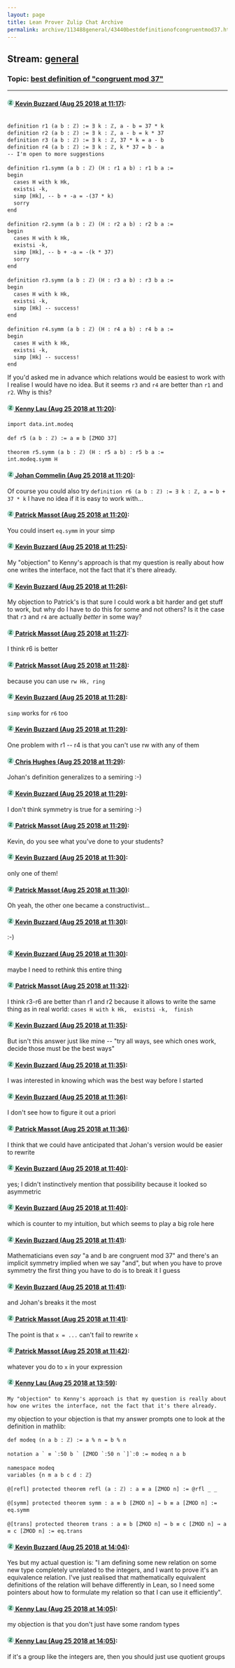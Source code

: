 ```yaml
---
layout: page
title: Lean Prover Zulip Chat Archive 
permalink: archive/113488general/43440bestdefinitionofcongruentmod37.html
---
```


## Stream: [general](index.html)
### Topic: [best definition of "congruent mod 37"](43440bestdefinitionofcongruentmod37.html)

---

#### [![Click to go to Zulip](../../assets/img/zulip2.png) Kevin Buzzard (Aug 25 2018 at 11:17)](https://leanprover.zulipchat.com/#narrow/stream/113488-general/topic/best%20definition%20of%20%22congruent%20mod%2037%22/near/132741889):
```lean

definition r1 (a b : ℤ) := ∃ k : ℤ, a - b = 37 * k
definition r2 (a b : ℤ) := ∃ k : ℤ, a - b = k * 37
definition r3 (a b : ℤ) := ∃ k : ℤ, 37 * k = a - b
definition r4 (a b : ℤ) := ∃ k : ℤ, k * 37 = b - a
-- I'm open to more suggestions

definition r1.symm (a b : ℤ) (H : r1 a b) : r1 b a :=
begin
  cases H with k Hk,
  existsi -k,
  simp [Hk], -- b + -a = -(37 * k)
  sorry
end

definition r2.symm (a b : ℤ) (H : r2 a b) : r2 b a :=
begin
  cases H with k Hk,
  existsi -k,
  simp [Hk], -- b + -a = -(k * 37)
  sorry
end

definition r3.symm (a b : ℤ) (H : r3 a b) : r3 b a :=
begin
  cases H with k Hk,
  existsi -k,
  simp [Hk] -- success!
end

definition r4.symm (a b : ℤ) (H : r4 a b) : r4 b a :=
begin
  cases H with k Hk,
  existsi -k,
  simp [Hk] -- success!
end
```

If you'd asked me in advance which relations would be easiest to work with I realise I would have no idea. But it seems `r3` and `r4` are better than `r1` and `r2`. Why is this?

#### [![Click to go to Zulip](../../assets/img/zulip2.png) Kenny Lau (Aug 25 2018 at 11:20)](https://leanprover.zulipchat.com/#narrow/stream/113488-general/topic/best%20definition%20of%20%22congruent%20mod%2037%22/near/132741991):
```lean
import data.int.modeq

def r5 (a b : ℤ) := a ≡ b [ZMOD 37]

theorem r5.symm (a b : ℤ) (H : r5 a b) : r5 b a :=
int.modeq.symm H
```

#### [![Click to go to Zulip](../../assets/img/zulip2.png) Johan Commelin (Aug 25 2018 at 11:20)](https://leanprover.zulipchat.com/#narrow/stream/113488-general/topic/best%20definition%20of%20%22congruent%20mod%2037%22/near/132741992):
Of course you could also try
`definition r6 (a b : ℤ) := ∃ k : ℤ, a = b + 37 * k`
I have no idea if it is easy to work with...

#### [![Click to go to Zulip](../../assets/img/zulip2.png) Patrick Massot (Aug 25 2018 at 11:20)](https://leanprover.zulipchat.com/#narrow/stream/113488-general/topic/best%20definition%20of%20%22congruent%20mod%2037%22/near/132742000):
You could insert `eq.symm` in your simp

#### [![Click to go to Zulip](../../assets/img/zulip2.png) Kevin Buzzard (Aug 25 2018 at 11:25)](https://leanprover.zulipchat.com/#narrow/stream/113488-general/topic/best%20definition%20of%20%22congruent%20mod%2037%22/near/132742152):
My "objection" to Kenny's approach is that my question is really about how one writes the interface, not the fact that it's there already.

#### [![Click to go to Zulip](../../assets/img/zulip2.png) Kevin Buzzard (Aug 25 2018 at 11:26)](https://leanprover.zulipchat.com/#narrow/stream/113488-general/topic/best%20definition%20of%20%22congruent%20mod%2037%22/near/132742206):
My objection to Patrick's is that sure I could work a bit harder and get stuff to work, but why do I have to do this for some and not others? Is it the case that `r3` and `r4` are actually *better* in some way?

#### [![Click to go to Zulip](../../assets/img/zulip2.png) Patrick Massot (Aug 25 2018 at 11:27)](https://leanprover.zulipchat.com/#narrow/stream/113488-general/topic/best%20definition%20of%20%22congruent%20mod%2037%22/near/132742216):
I think r6 is better

#### [![Click to go to Zulip](../../assets/img/zulip2.png) Patrick Massot (Aug 25 2018 at 11:28)](https://leanprover.zulipchat.com/#narrow/stream/113488-general/topic/best%20definition%20of%20%22congruent%20mod%2037%22/near/132742255):
because you can use `rw Hk, ring`

#### [![Click to go to Zulip](../../assets/img/zulip2.png) Kevin Buzzard (Aug 25 2018 at 11:28)](https://leanprover.zulipchat.com/#narrow/stream/113488-general/topic/best%20definition%20of%20%22congruent%20mod%2037%22/near/132742258):
`simp` works for `r6` too

#### [![Click to go to Zulip](../../assets/img/zulip2.png) Kevin Buzzard (Aug 25 2018 at 11:29)](https://leanprover.zulipchat.com/#narrow/stream/113488-general/topic/best%20definition%20of%20%22congruent%20mod%2037%22/near/132742264):
One problem with r1 -- r4 is that you can't use rw with any of them

#### [![Click to go to Zulip](../../assets/img/zulip2.png) Chris Hughes (Aug 25 2018 at 11:29)](https://leanprover.zulipchat.com/#narrow/stream/113488-general/topic/best%20definition%20of%20%22congruent%20mod%2037%22/near/132742265):
Johan's definition generalizes to a semiring :-)

#### [![Click to go to Zulip](../../assets/img/zulip2.png) Kevin Buzzard (Aug 25 2018 at 11:29)](https://leanprover.zulipchat.com/#narrow/stream/113488-general/topic/best%20definition%20of%20%22congruent%20mod%2037%22/near/132742268):
I don't think symmetry is true for a semiring :-)

#### [![Click to go to Zulip](../../assets/img/zulip2.png) Patrick Massot (Aug 25 2018 at 11:29)](https://leanprover.zulipchat.com/#narrow/stream/113488-general/topic/best%20definition%20of%20%22congruent%20mod%2037%22/near/132742275):
Kevin, do you see what you've done to your students?

#### [![Click to go to Zulip](../../assets/img/zulip2.png) Kevin Buzzard (Aug 25 2018 at 11:30)](https://leanprover.zulipchat.com/#narrow/stream/113488-general/topic/best%20definition%20of%20%22congruent%20mod%2037%22/near/132742311):
only one of them!

#### [![Click to go to Zulip](../../assets/img/zulip2.png) Patrick Massot (Aug 25 2018 at 11:30)](https://leanprover.zulipchat.com/#narrow/stream/113488-general/topic/best%20definition%20of%20%22congruent%20mod%2037%22/near/132742324):
Oh yeah, the other one became a constructivist...

#### [![Click to go to Zulip](../../assets/img/zulip2.png) Kevin Buzzard (Aug 25 2018 at 11:30)](https://leanprover.zulipchat.com/#narrow/stream/113488-general/topic/best%20definition%20of%20%22congruent%20mod%2037%22/near/132742327):
:-)

#### [![Click to go to Zulip](../../assets/img/zulip2.png) Kevin Buzzard (Aug 25 2018 at 11:30)](https://leanprover.zulipchat.com/#narrow/stream/113488-general/topic/best%20definition%20of%20%22congruent%20mod%2037%22/near/132742334):
maybe I need to rethink this entire thing

#### [![Click to go to Zulip](../../assets/img/zulip2.png) Patrick Massot (Aug 25 2018 at 11:32)](https://leanprover.zulipchat.com/#narrow/stream/113488-general/topic/best%20definition%20of%20%22congruent%20mod%2037%22/near/132742387):
I think r3-r6 are better than r1 and r2 because it allows to write the same thing as in real world: `cases H with k Hk,  existsi -k,  finish`

#### [![Click to go to Zulip](../../assets/img/zulip2.png) Kevin Buzzard (Aug 25 2018 at 11:35)](https://leanprover.zulipchat.com/#narrow/stream/113488-general/topic/best%20definition%20of%20%22congruent%20mod%2037%22/near/132742450):
But isn't this answer just like mine -- "try all ways, see which ones work, decide those must be the best ways"

#### [![Click to go to Zulip](../../assets/img/zulip2.png) Kevin Buzzard (Aug 25 2018 at 11:35)](https://leanprover.zulipchat.com/#narrow/stream/113488-general/topic/best%20definition%20of%20%22congruent%20mod%2037%22/near/132742451):
I was interested in knowing which was the best way before I started

#### [![Click to go to Zulip](../../assets/img/zulip2.png) Kevin Buzzard (Aug 25 2018 at 11:36)](https://leanprover.zulipchat.com/#narrow/stream/113488-general/topic/best%20definition%20of%20%22congruent%20mod%2037%22/near/132742453):
I don't see how to figure it out a priori

#### [![Click to go to Zulip](../../assets/img/zulip2.png) Patrick Massot (Aug 25 2018 at 11:36)](https://leanprover.zulipchat.com/#narrow/stream/113488-general/topic/best%20definition%20of%20%22congruent%20mod%2037%22/near/132742492):
I think that we could have anticipated that Johan's version would be easier to rewrite

#### [![Click to go to Zulip](../../assets/img/zulip2.png) Kevin Buzzard (Aug 25 2018 at 11:40)](https://leanprover.zulipchat.com/#narrow/stream/113488-general/topic/best%20definition%20of%20%22congruent%20mod%2037%22/near/132742625):
yes; I didn't instinctively mention that possibility because it looked so asymmetric

#### [![Click to go to Zulip](../../assets/img/zulip2.png) Kevin Buzzard (Aug 25 2018 at 11:40)](https://leanprover.zulipchat.com/#narrow/stream/113488-general/topic/best%20definition%20of%20%22congruent%20mod%2037%22/near/132742627):
which is counter to my intuition, but which seems to play a big role here

#### [![Click to go to Zulip](../../assets/img/zulip2.png) Kevin Buzzard (Aug 25 2018 at 11:41)](https://leanprover.zulipchat.com/#narrow/stream/113488-general/topic/best%20definition%20of%20%22congruent%20mod%2037%22/near/132742632):
Mathematicians even _say_ "a and b are congruent mod 37" and there's an implicit symmetry implied when we say "and", but when you have to prove symmetry the first thing you have to do is to break it I guess

#### [![Click to go to Zulip](../../assets/img/zulip2.png) Kevin Buzzard (Aug 25 2018 at 11:41)](https://leanprover.zulipchat.com/#narrow/stream/113488-general/topic/best%20definition%20of%20%22congruent%20mod%2037%22/near/132742634):
and Johan's breaks it the most

#### [![Click to go to Zulip](../../assets/img/zulip2.png) Patrick Massot (Aug 25 2018 at 11:41)](https://leanprover.zulipchat.com/#narrow/stream/113488-general/topic/best%20definition%20of%20%22congruent%20mod%2037%22/near/132742637):
The point is that `x = ...` can't fail to rewrite `x`

#### [![Click to go to Zulip](../../assets/img/zulip2.png) Patrick Massot (Aug 25 2018 at 11:42)](https://leanprover.zulipchat.com/#narrow/stream/113488-general/topic/best%20definition%20of%20%22congruent%20mod%2037%22/near/132742670):
whatever you do to `x` in your expression

#### [![Click to go to Zulip](../../assets/img/zulip2.png) Kenny Lau (Aug 25 2018 at 13:59)](https://leanprover.zulipchat.com/#narrow/stream/113488-general/topic/best%20definition%20of%20%22congruent%20mod%2037%22/near/132746777):
```quote
My "objection" to Kenny's approach is that my question is really about how one writes the interface, not the fact that it's there already.
```
my objection to your objection is that my answer prompts one to look at the definition in mathlib:
```lean
def modeq (n a b : ℤ) := a % n = b % n

notation a ` ≡ `:50 b ` [ZMOD `:50 n `]`:0 := modeq n a b

namespace modeq
variables {n m a b c d : ℤ}

@[refl] protected theorem refl (a : ℤ) : a ≡ a [ZMOD n] := @rfl _ _

@[symm] protected theorem symm : a ≡ b [ZMOD n] → b ≡ a [ZMOD n] := eq.symm

@[trans] protected theorem trans : a ≡ b [ZMOD n] → b ≡ c [ZMOD n] → a ≡ c [ZMOD n] := eq.trans
```

#### [![Click to go to Zulip](../../assets/img/zulip2.png) Kevin Buzzard (Aug 25 2018 at 14:04)](https://leanprover.zulipchat.com/#narrow/stream/113488-general/topic/best%20definition%20of%20%22congruent%20mod%2037%22/near/132746937):
Yes but my actual question is: "I am defining some new relation on some new type completely unrelated to the integers, and I want to prove it's an equivalence relation. I've just realised that mathematically equivalent definitions of the relation will behave differently in Lean, so I need some pointers about how to formulate my relation so that I can use it efficiently".

#### [![Click to go to Zulip](../../assets/img/zulip2.png) Kenny Lau (Aug 25 2018 at 14:05)](https://leanprover.zulipchat.com/#narrow/stream/113488-general/topic/best%20definition%20of%20%22congruent%20mod%2037%22/near/132746951):
my objection is that you don't just have some random types

#### [![Click to go to Zulip](../../assets/img/zulip2.png) Kenny Lau (Aug 25 2018 at 14:05)](https://leanprover.zulipchat.com/#narrow/stream/113488-general/topic/best%20definition%20of%20%22congruent%20mod%2037%22/near/132746954):
if it's a group like the integers are, then you should just use quotient groups

